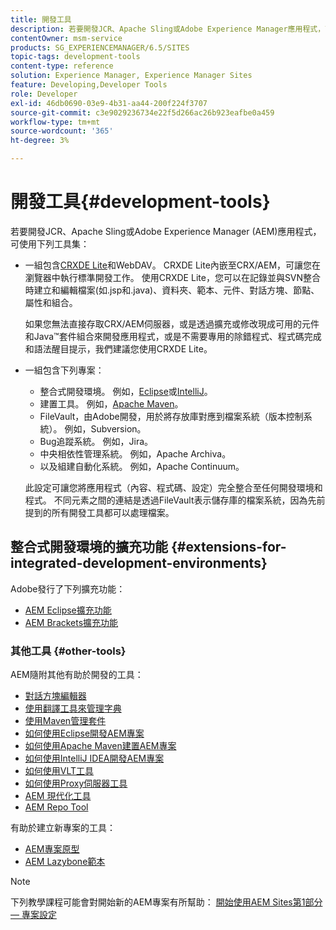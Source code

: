 ```yaml
---
title: 開發工具
description: 若要開發JCR、Apache Sling或Adobe Experience Manager應用程式，可使用數個工具集。
contentOwner: msm-service
products: SG_EXPERIENCEMANAGER/6.5/SITES
topic-tags: development-tools
content-type: reference
solution: Experience Manager, Experience Manager Sites
feature: Developing,Developer Tools
role: Developer
exl-id: 46db0690-03e9-4b31-aa44-200f224f3707
source-git-commit: c3e9029236734e22f5d266ac26b923eafbe0a459
workflow-type: tm+mt
source-wordcount: '365'
ht-degree: 3%

---
```


# 開發工具{#development-tools}

若要開發JCR、Apache Sling或Adobe Experience Manager (AEM)應用程式，可使用下列工具集：

* 一組包含[CRXDE Lite](/help/sites-developing/developing-with-crxde-lite.md)和WebDAV。 CRXDE Lite內嵌至CRX/AEM，可讓您在瀏覽器中執行標準開發工作。 使用CRXDE Lite，您可以在記錄並與SVN整合時建立和編輯檔案(如.jsp和.java)、資料夾、範本、元件、對話方塊、節點、屬性和組合。

  如果您無法直接存取CRX/AEM伺服器，或是透過擴充或修改現成可用的元件和Java™套件組合來開發應用程式，或是不需要專用的除錯程式、程式碼完成和語法醒目提示，我們建議您使用CRXDE Lite。

* 一組包含下列專案：
   * 整合式開發環境。 例如，[Eclipse](/help/sites-developing/howto-projects-eclipse.md)或[IntelliJ](/help/sites-developing/ht-intellij.md)。
   * 建置工具。 例如，[Apache Maven](/help/sites-developing/ht-projects-maven.md)。
   * FileVault，由Adobe開發，用於將存放庫對應到檔案系統（版本控制系統）。 例如，Subversion。
   * Bug追蹤系統。 例如，Jira。
   * 中央相依性管理系統。 例如，Apache Archiva。
   * 以及組建自動化系統。 例如，Apache Continuum。

  此設定可讓您將應用程式（內容、程式碼、設定）完全整合至任何開發環境和程式。 不同元素之間的連結是透過FileVault表示儲存庫的檔案系統，因為先前提到的所有開發工具都可以處理檔案。

## 整合式開發環境的擴充功能 {#extensions-for-integrated-development-environments}

Adobe發行了下列擴充功能：

* [AEM Eclipse擴充功能](/help/sites-developing/aem-eclipse.md)
* [AEM Brackets擴充功能](/help/sites-developing/aem-brackets.md)

### 其他工具 {#other-tools}

AEM隨附其他有助於開發的工具：

* [對話方塊編輯器](/help/sites-developing/dialog-editor.md)
* [使用翻譯工具來管理字典](/help/sites-developing/i18n-translator.md)
* [使用Maven管理套件](/help/sites-developing/vlt-mavenplugin.md)
* [如何使用Eclipse開發AEM專案](/help/sites-developing/howto-projects-eclipse.md)
* [如何使用Apache Maven建置AEM專案](/help/sites-developing/ht-projects-maven.md)
* [如何使用IntelliJ IDEA開發AEM專案](/help/sites-developing/ht-intellij.md)
* [如何使用VLT工具](/help/sites-developing/ht-vlttool.md)
* [如何使用Proxy伺服器工具](/help/sites-developing/ht-proxy-server.md)
* [AEM 現代化工具](/help/sites-developing/modernization-tools.md)
* [AEM Repo Tool](/help/sites-developing/aem-repo-tool.md)

有助於建立新專案的工具：

* [AEM專案原型](https://github.com/adobe/aem-project-archetype)
* [AEM Lazybone範本](https://github.com/Adobe-Consulting-Services/lazybones-aem-templates)

>[!NOTE]
>
>下列教學課程可能會對開始新的AEM專案有所幫助：
>[開始使用AEM Sites第1部分 — 專案設定](https://helpx.adobe.com/experience-manager/kt/sites/using/getting-started-wknd-tutorial-develop/part1.html)
